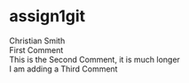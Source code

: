 # assign1git
Christian Smith\
First Comment\
This is the Second Comment, it is much longer\
I am adding a Third Comment
